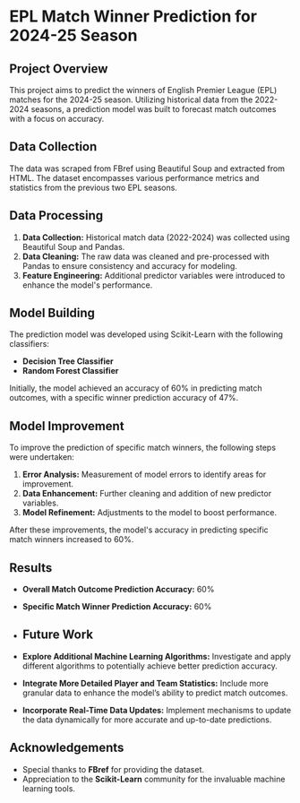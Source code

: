 # EPL Match Winner Prediction for 2024-25 Season

## Project Overview

This project aims to predict the winners of English Premier League (EPL) matches for the 2024-25 season. Utilizing historical data from the 2022-2024 seasons, a prediction model was built to forecast match outcomes with a focus on accuracy.

## Data Collection

The data was scraped from FBref using Beautiful Soup and extracted from HTML. The dataset encompasses various performance metrics and statistics from the previous two EPL seasons.

## Data Processing

1. **Data Collection:** Historical match data (2022-2024) was collected using Beautiful Soup and Pandas.
2. **Data Cleaning:** The raw data was cleaned and pre-processed with Pandas to ensure consistency and accuracy for modeling.
3. **Feature Engineering:** Additional predictor variables were introduced to enhance the model's performance.

## Model Building

The prediction model was developed using Scikit-Learn with the following classifiers:
- **Decision Tree Classifier**
- **Random Forest Classifier**

Initially, the model achieved an accuracy of 60% in predicting match outcomes, with a specific winner prediction accuracy of 47%.

## Model Improvement

To improve the prediction of specific match winners, the following steps were undertaken:
1. **Error Analysis:** Measurement of model errors to identify areas for improvement.
2. **Data Enhancement:** Further cleaning and addition of new predictor variables.
3. **Model Refinement:** Adjustments to the model to boost performance.

After these improvements, the model's accuracy in predicting specific match winners increased to 60%.

## Results

- **Overall Match Outcome Prediction Accuracy:** 60%
- **Specific Match Winner Prediction Accuracy:** 60%
- ## Future Work

- **Explore Additional Machine Learning Algorithms:** Investigate and apply different algorithms to potentially achieve better prediction accuracy.
- **Integrate More Detailed Player and Team Statistics:** Include more granular data to enhance the model’s ability to predict match outcomes.
- **Incorporate Real-Time Data Updates:** Implement mechanisms to update the data dynamically for more accurate and up-to-date predictions.

## Acknowledgements

- Special thanks to **FBref** for providing the dataset.
- Appreciation to the **Scikit-Learn** community for the invaluable machine learning tools.
